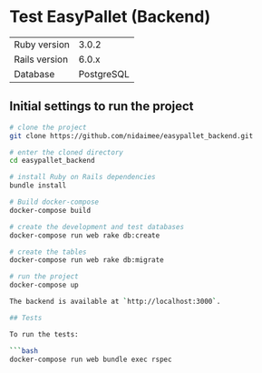 # Test EasyPallet (Backend)

<table>
  <tr>
    <td>Ruby version</td>
    <td>
      3.0.2
    </td>
  </tr>
  <tr>
    <td>Rails version</td>
    <td>
      6.0.x
    </td>
  </tr>
  <tr>
    <td>Database</td>
    <td>
     PostgreSQL
    </td>
  </tr>
</table>

## Initial settings to run the project

```bash
# clone the project
git clone https://github.com/nidaimee/easypallet_backend.git

# enter the cloned directory
cd easypallet_backend

# install Ruby on Rails dependencies
bundle install

# Build docker-compose
docker-compose build

# create the development and test databases
docker-compose run web rake db:create

# create the tables
docker-compose run web rake db:migrate

# run the project
docker-compose up

The backend is available at `http://localhost:3000`.

## Tests

To run the tests:

```bash
docker-compose run web bundle exec rspec 
```
